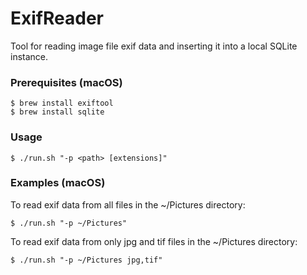 # ExifReader
Tool for reading image file exif data and inserting it into a local SQLite instance.

### Prerequisites (macOS)
```
$ brew install exiftool
$ brew install sqlite
```

### Usage
```
$ ./run.sh "-p <path> [extensions]"
```

### Examples (macOS)

To read exif data from all files in the ~/Pictures directory:
```
$ ./run.sh "-p ~/Pictures"
```

To read exif data from only jpg and tif files in the ~/Pictures directory:
```
$ ./run.sh "-p ~/Pictures jpg,tif"
```
